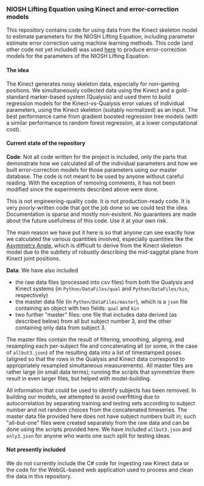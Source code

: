 ### NIOSH Lifting Equation using Kinect and error-correction models
This repository contains code for using data from the Kinect skeleton model to estimate parameters for the 
NIOSH Lifting Equation, including parameter estimate error correction using machine learning methods. This code
(and other code not yet included) was used [here](http://www.ncbi.nlm.nih.gov/pubmed/24987523) to produce 
error-correction models for the parameters of the NIOSH Lifting Equation.

#### The idea
The Kinect generates noisy skeleton data, especially for non-gaming positions. We simultaneously collected
data using the Kinect and a gold-standard marker-based system (Qualysis) and used them to build regression models for the
Kinect-vs-Qualysis error values of individual parameters, using the Kinect skeleton (suitably normalized) as an input. 
The best performance came from gradient boosted regression tree models (with a similar performance to random forest 
regression, at a lower computational cost).

#### Current state of the repository

**Code**: Not all code written for the project is included, only the parts that demonstrate how we calculated all of 
the individual parameters and how we built error-correction models for those parameters using our master database.
The code is not meant to be used by anyone without careful reading. With the exception of removing comments,
it has not been modified since the experiments described above were done.

This is not engineering-quality code. It is not production-ready code. It is very poorly-written code that got the 
job done so we could test the idea. Documentation is sparse and mostly non-existent. 
No guarantees are made about the future usefulness of this code. Use it at your own risk.

The main reason we have put it here is so that anyone can see exactly how we calculated the various 
quantities involved, especially quantities like the 
[Asymmetry Angle](http://wonder.cdc.gov/wonder/prevguid/p0000427/p0000427.asp#head005003004000000), 
which is difficult to derive from the Kinect skeleton model due to the subtlety of robustly describing the 
mid-saggital plane from Kinect joint positions.

**Data**: We have also included 

- the raw data files (processed into csv files) from both the Qualysis and Kinect systems (in `Python/DataFiles/qual` and `Python/DataFiles/kin`, respectively)
- the master data file (in `Python/DataFiles/master`), which is a `json` file containing an object with two fields: `qual` and `kin`
- two further "master" files: one file that includes data derived (as described below) from all but subject number 3, and the other containing only data from subject 3.

The master files contain the result of filtering, smoothing, aligning, and resampling each per-subject file and concatenating all (or some, in the case of `allbut3.json`) of the resulting data into a list of timestamped poses (aligned so that the rows in the Qualysis and Kinect data correspond to appropriately resampled simultaneous measurements). All master files are rather large (in small data terms); running the scripts that symmetrize them result in even larger files, but helped with model-building.

All information that could be used to identify subjects has been removed. In building our models, we attempted to avoid overfitting due to autocorrelation by separating training and testing sets according to subject number and not random choices from the concatenated timeseries. The master data file provided here does not have subject numbers built in; such "all-but-one" files were created separately from the raw data and can be done using the scripts provided here. We have included `allbut3.json` and `only3.json` for anyone who wants one such split for testing ideas.

#### Not presently included
We do not currently include the C# code for ingesting raw Kinect data or the code for the WebGL-based web application used to process and clean the data in this repository. 
